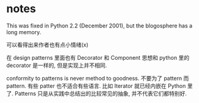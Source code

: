 # notes

This was fixed in Python 2.2 (December 2001), but the blogosphere has a long memory. 

可以看得出来作者也有点小情绪(x)

在 design patterns 里面也有 Decorator 和 Component 思想和 python 里的 decorator 是一样的, 但是实现上并不相同.

conformity to patterns is never method to goodness. 不要为了 pattern 而 pattern. 有些 patter 也不适合有些语言. 比如 Iterator 就已经内嵌在 Python 里了. Patterns 只是从实践中总结出的比较常见的抽象, 并不代表它们都特别好.

